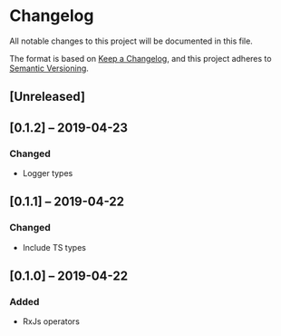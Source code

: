 # Changelog
All notable changes to this project will be documented in this file.

The format is based on [Keep a Changelog](https://keepachangelog.com/en/1.0.0/),
and this project adheres to [Semantic Versioning](https://semver.org/spec/v2.0.0.html).

## [Unreleased]


## [0.1.2] – 2019-04-23

### Changed

* Logger types

## [0.1.1] – 2019-04-22

### Changed

* Include TS types

## [0.1.0] – 2019-04-22

### Added

* RxJs operators
